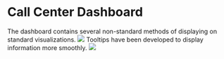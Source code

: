 # Call Center Dashboard
The dashboard contains several non-standard methods of displaying on standard visualizations.
![](https://github.com/Qehh/Power_BI_Report/blob/main/Call%20Center%20Dashboard/Dash_screen.png)
Tooltips have been developed to display information more smoothly.
![](https://github.com/Qehh/Power_BI_Report/blob/main/Call%20Center%20Dashboard/tooltip_2.png)
